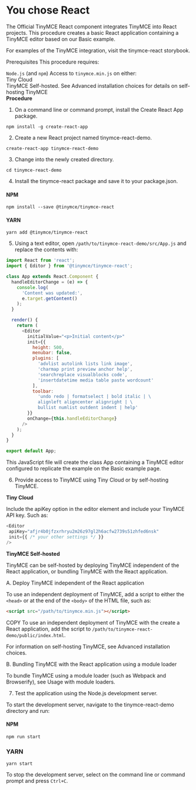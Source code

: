 # You chose React
The Official TinyMCE React component integrates TinyMCE into React projects. This procedure creates a basic React application containing a TinyMCE editor based on our Basic example.

For examples of the TinyMCE integration, visit the tinymce-react storybook.

Prerequisites
This procedure requires:

`Node.js` (and `npm`)
Access to `tinymce.min.js` on either:<br />
Tiny Cloud<br />
TinyMCE Self-hosted. See Advanced installation choices for details on self-hosting TinyMCE<br />
**Procedure**
1. On a command line or command prompt, install the Create React App package.

```shell
npm install -g create-react-app
```

2. Create a new React project named tinymce-react-demo.

```shell
create-react-app tinymce-react-demo
```

3. Change into the newly created directory.

```shell
cd tinymce-react-demo
```

4. Install the tinymce-react package and save it to your package.json.


#### NPM
```shell/npm
npm install --save @tinymce/tinymce-react
```

#### YARN

```shell/yarn
yarn add @tinymce/tinymce-react
```

5. Using a text editor, open `/path/to/tinymce-react-demo/src/App.js` and replace the contents with:

```js
import React from 'react';
import { Editor } from '@tinymce/tinymce-react'; 

class App extends React.Component {
  handleEditorChange = (e) => {
    console.log(
      'Content was updated:',
      e.target.getContent()
    );
  }

  render() {
    return (
      <Editor
        initialValue="<p>Initial content</p>"
        init={{
          height: 500,
          menubar: false,
          plugins: [
            'advlist autolink lists link image', 
            'charmap print preview anchor help',
            'searchreplace visualblocks code',
            'insertdatetime media table paste wordcount'
          ],
          toolbar:
            'undo redo | formatselect | bold italic | \
            alignleft aligncenter alignright | \
            bullist numlist outdent indent | help'
        }}
        onChange={this.handleEditorChange}
      />
    );
  }
}

export default App;
```

This JavaScript file will create the class App containing a TinyMCE editor configured to replicate the example on the Basic example page.

6. Provide access to TinyMCE using Tiny Cloud or by self-hosting TinyMCE.

**Tiny Cloud**

Include the apiKey option in the editor element and include your TinyMCE API key. Such as:

```js
<Editor 
 apiKey="afjr4b0jfzxrhryu2m26z97gl2h6acfw2739s51zhfed6nsk"
 init={{ /* your other settings */ }}
/>
```

**TinyMCE Self-hosted**

TinyMCE can be self-hosted by deploying TinyMCE independent of the React application, or bundling TinyMCE with the React application.

A. Deploy TinyMCE independent of the React application

To use an independent deployment of TinyMCE, add a script to either the `<head>` or at the end of the `<body>` of the HTML file, such as:

```html
<script src="/path/to/tinymce.min.js"></script>
```

COPY
To use an independent deployment of TinyMCE with the create a React application, add the script to `/path/to/tinymce-react-demo/public/index.html`.

For information on self-hosting TinyMCE, see Advanced installation choices.

B. Bundling TinyMCE with the React application using a module loader

To bundle TinyMCE using a module loader (such as Webpack and Browserify), see Usage with module loaders.

7. Test the application using the Node.js development server.

To start the development server, navigate to the tinymce-react-demo directory and run:

#### NPM
```shell/npm
npm run start
```

### YARN
```shell/yarn
yarn start
```
To stop the development server, select on the command line or command prompt and press `Ctrl+C`.
